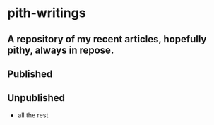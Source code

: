 pith-writings
===

A repository of my recent articles, hopefully pithy, always in repose.
---


Published
---------



Unpublished
-----------

 - all the rest


